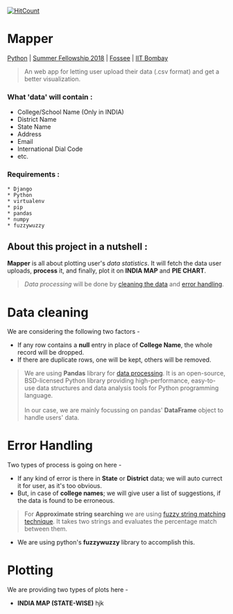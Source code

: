 [![HitCount](http://hits.dwyl.io/brandon-8019/fossee_web_map.svg)](http://hits.dwyl.io/brandon-8019/fossee_web_map)

# Mapper
[Python](https://python.fossee.in/fellowship2018/) | [Summer Fellowship 2018](https://fossee.in/fellowship) | [Fossee](https://fossee.in/) | [IIT Bombay](http://www.iitb.ac.in/en)
> An web app for letting user upload their data (.csv format) and get a better visualization.
### What 'data' will contain :
* College/School Name (Only in INDIA)
* District Name
* State Name
* Address
* Email
* International Dial Code 
* etc.
### Requirements :
```
* Django
* Python
* virtualenv
* pip
* pandas 
* numpy
* fuzzywuzzy
```
## About this project in a nutshell :
**Mapper** is all about plotting user's *data statistics*. It will fetch the data user uploads, **process** it, and finally, plot it on **INDIA MAP** and **PIE CHART**. 
> *Data processing* will be done by [cleaning the data](#data-cleaning) and [error handling](#error-handling).
# Data cleaning
We are considering the following two factors -
* If any row contains a **null** entry in place of **College Name**, the whole record will be dropped.
* If there are duplicate rows, one will be kept, others will be removed.
> We are using **Pandas** library for [data processing](https://www.dataquest.io/blog/pandas-python-tutorial/). It is an open-source, BSD-licensed Python library providing high-performance, easy-to-use data structures and data analysis tools for Python programming language.<br><br>In our case, we are mainly focussing on pandas' **DataFrame** object to handle users' data.
# Error Handling
Two types of process is going on here - 
* If any kind of error is there in **State** or **District** data; we will auto currect it for user, as it's too obvious.
* But, in case of **college names**; we will give user a list of suggestions, if the data is found to be erroneous.
> For **Approximate string searching** we are using [fuzzy string matching technique](https://github.com/seatgeek/fuzzywuzzy). It takes two strings and evaluates the percentage match between them. 
* We are using python's **fuzzywuzzy** library to accomplish this.
# Plotting 
We are providing two types of plots here - 
* **INDIA MAP (STATE-WISE)**
hjk
